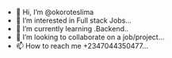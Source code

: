 - 👋 Hi, I’m @okoroteslima
- 👀 I’m interested in Full stack Jobs...
- 🌱 I’m currently learning .Backend..
- 💞️ I’m looking to collaborate on a job/project...
- 📫 How to reach me +2347044350477...

<!---
okoroteslima/okoroteslima is a ✨ special ✨ repository because its `README.md` (this file) appears on your GitHub profile.
You can click the Preview link to take a look at your changes.
--->
